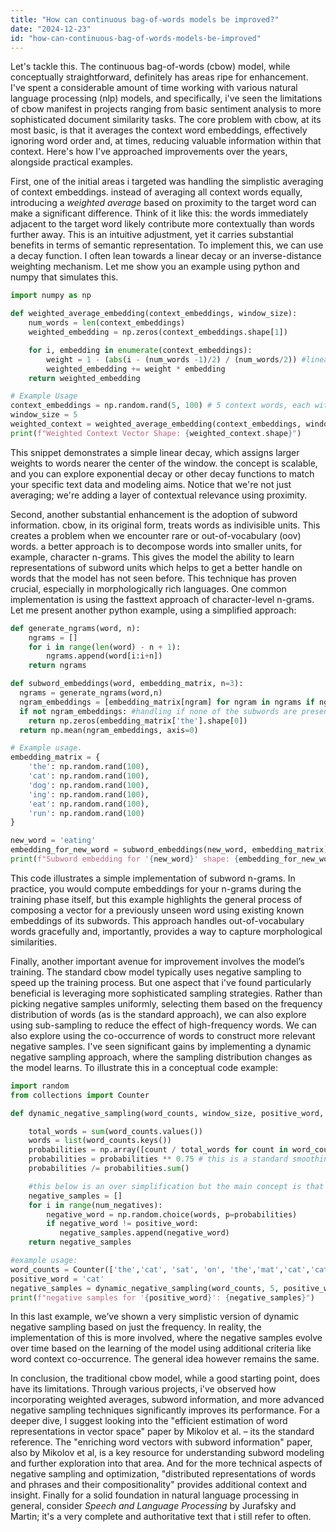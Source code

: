 ```yaml
---
title: "How can continuous bag-of-words models be improved?"
date: "2024-12-23"
id: "how-can-continuous-bag-of-words-models-be-improved"
---
```


Let's tackle this. The continuous bag-of-words (cbow) model, while conceptually straightforward, definitely has areas ripe for enhancement. I've spent a considerable amount of time working with various natural language processing (nlp) models, and specifically, i've seen the limitations of cbow manifest in projects ranging from basic sentiment analysis to more sophisticated document similarity tasks. The core problem with cbow, at its most basic, is that it averages the context word embeddings, effectively ignoring word order and, at times, reducing valuable information within that context. Here's how I've approached improvements over the years, alongside practical examples.

First, one of the initial areas i targeted was handling the simplistic averaging of context embeddings. instead of averaging all context words equally, introducing a *weighted average* based on proximity to the target word can make a significant difference. Think of it like this: the words immediately adjacent to the target word likely contribute more contextually than words further away. This is an intuitive adjustment, yet it carries substantial benefits in terms of semantic representation. To implement this, we can use a decay function. I often lean towards a linear decay or an inverse-distance weighting mechanism. Let me show you an example using python and numpy that simulates this.

```python
import numpy as np

def weighted_average_embedding(context_embeddings, window_size):
    num_words = len(context_embeddings)
    weighted_embedding = np.zeros(context_embeddings.shape[1])

    for i, embedding in enumerate(context_embeddings):
        weight = 1 - (abs(i - (num_words -1)/2) / (num_words/2)) #linear decay based on distance to middle of the window
        weighted_embedding += weight * embedding
    return weighted_embedding

# Example Usage
context_embeddings = np.random.rand(5, 100) # 5 context words, each with 100 dimensions
window_size = 5
weighted_context = weighted_average_embedding(context_embeddings, window_size)
print(f"Weighted Context Vector Shape: {weighted_context.shape}")

```
This snippet demonstrates a simple linear decay, which assigns larger weights to words nearer the center of the window. the concept is scalable, and you can explore exponential decay or other decay functions to match your specific text data and modeling aims. Notice that we're not just averaging; we're adding a layer of contextual relevance using proximity.

Second, another substantial enhancement is the adoption of subword information. cbow, in its original form, treats words as indivisible units. This creates a problem when we encounter rare or out-of-vocabulary (oov) words. a better approach is to decompose words into smaller units, for example, character n-grams. This gives the model the ability to learn representations of subword units which helps to get a better handle on words that the model has not seen before. This technique has proven crucial, especially in morphologically rich languages. One common implementation is using the fasttext approach of character-level n-grams. Let me present another python example, using a simplified approach:

```python
def generate_ngrams(word, n):
    ngrams = []
    for i in range(len(word) - n + 1):
        ngrams.append(word[i:i+n])
    return ngrams

def subword_embeddings(word, embedding_matrix, n=3):
  ngrams = generate_ngrams(word,n)
  ngram_embeddings = [embedding_matrix[ngram] for ngram in ngrams if ngram in embedding_matrix] #assuming you have already generated the embeddings for the ngrams.
  if not ngram_embeddings: #handling if none of the subwords are present
    return np.zeros(embedding_matrix['the'].shape[0])
  return np.mean(ngram_embeddings, axis=0)

# Example usage.
embedding_matrix = {
    'the': np.random.rand(100),
    'cat': np.random.rand(100),
    'dog': np.random.rand(100),
    'ing': np.random.rand(100),
    'eat': np.random.rand(100),
    'run': np.random.rand(100)
}

new_word = 'eating'
embedding_for_new_word = subword_embeddings(new_word, embedding_matrix)
print(f"Subword embedding for '{new_word}' shape: {embedding_for_new_word.shape}")

```

This code illustrates a simple implementation of subword n-grams. In practice, you would compute embeddings for your n-grams during the training phase itself, but this example highlights the general process of composing a vector for a previously unseen word using existing known embeddings of its subwords. This approach handles out-of-vocabulary words gracefully and, importantly, provides a way to capture morphological similarities.

Finally, another important avenue for improvement involves the model’s training. The standard cbow model typically uses negative sampling to speed up the training process. But one aspect that i've found particularly beneficial is leveraging more sophisticated sampling strategies. Rather than picking negative samples uniformly, selecting them based on the frequency distribution of words (as is the standard approach), we can also explore using sub-sampling to reduce the effect of high-frequency words. We can also explore using the co-occurrence of words to construct more relevant negative samples. I've seen significant gains by implementing a dynamic negative sampling approach, where the sampling distribution changes as the model learns. To illustrate this in a conceptual code example:
```python
import random
from collections import Counter

def dynamic_negative_sampling(word_counts, window_size, positive_word, num_negatives = 5):

    total_words = sum(word_counts.values())
    words = list(word_counts.keys())
    probabilities = np.array([count / total_words for count in word_counts.values()]) #frequency of words.
    probabilities = probabilities ** 0.75 # this is a standard smoothing approach for selecting word distribution based on frequency.
    probabilities /= probabilities.sum()

    #this below is an over simplification but the main concept is that we create an iterative approach to generate the sampling distribution
    negative_samples = []
    for i in range(num_negatives):
        negative_word = np.random.choice(words, p=probabilities)
        if negative_word != positive_word:
           negative_samples.append(negative_word)
    return negative_samples

#example usage:
word_counts = Counter(['the','cat', 'sat', 'on', 'the','mat','cat','cat','dog','dog','run','run','run','run','is']) #simulated frequency data from a corpus
positive_word = 'cat'
negative_samples = dynamic_negative_sampling(word_counts, 5, positive_word)
print(f"negative samples for '{positive_word}': {negative_samples}")

```
In this last example, we’ve shown a very simplistic version of dynamic negative sampling based on just the frequency. In reality, the implementation of this is more involved, where the negative samples evolve over time based on the learning of the model using additional criteria like word context co-occurrence. The general idea however remains the same.

In conclusion, the traditional cbow model, while a good starting point, does have its limitations. Through various projects, i've observed how incorporating weighted averages, subword information, and more advanced negative sampling techniques significantly improves its performance. For a deeper dive, I suggest looking into the "efficient estimation of word representations in vector space" paper by Mikolov et al. – its the standard reference. The "enriching word vectors with subword information" paper, also by Mikolov et al, is a key resource for understanding subword modeling and further exploration into that area. And for the more technical aspects of negative sampling and optimization, "distributed representations of words and phrases and their compositionality" provides additional context and insight. Finally for a solid foundation in natural language processing in general, consider *Speech and Language Processing* by Jurafsky and Martin; it's a very complete and authoritative text that i still refer to often.
